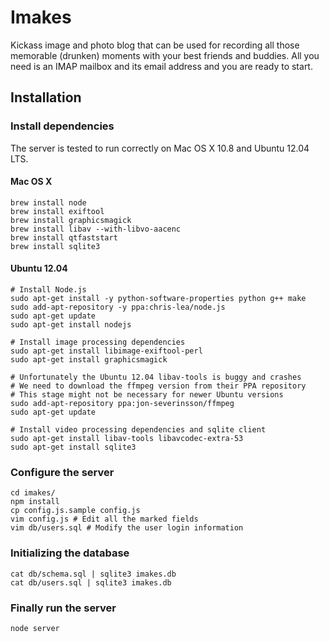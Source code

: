 Imakes
======

Kickass image and photo blog that can be used for recording all those memorable
(drunken) moments with your best friends and buddies. All you need is an IMAP
mailbox and its email address and you are ready to start.

Installation
------------

### Install dependencies

The server is tested to run correctly on Mac OS X 10.8 and Ubuntu 12.04 LTS.

#### Mac OS X

```
brew install node
brew install exiftool
brew install graphicsmagick
brew install libav --with-libvo-aacenc
brew install qtfaststart
brew install sqlite3
```

#### Ubuntu 12.04

```
# Install Node.js
sudo apt-get install -y python-software-properties python g++ make
sudo add-apt-repository -y ppa:chris-lea/node.js
sudo apt-get update
sudo apt-get install nodejs

# Install image processing dependencies
sudo apt-get install libimage-exiftool-perl
sudo apt-get install graphicsmagick

# Unfortunately the Ubuntu 12.04 libav-tools is buggy and crashes
# We need to download the ffmpeg version from their PPA repository
# This stage might not be necessary for newer Ubuntu versions
sudo add-apt-repository ppa:jon-severinsson/ffmpeg
sudo apt-get update

# Install video processing dependencies and sqlite client
sudo apt-get install libav-tools libavcodec-extra-53
sudo apt-get install sqlite3
```

### Configure the server

```
cd imakes/
npm install
cp config.js.sample config.js
vim config.js # Edit all the marked fields
vim db/users.sql # Modify the user login information
```

### Initializing the database

```
cat db/schema.sql | sqlite3 imakes.db
cat db/users.sql | sqlite3 imakes.db
```

### Finally run the server

```
node server
```
